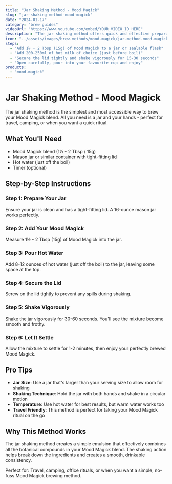 ```yaml
---
title: "Jar Shaking Method - Mood Magick"
slug: "jar-shaking-method-mood-magick"
date: "2024-01-17"
category: "brew guides"
videoUrl: "https://www.youtube.com/embed/YOUR_VIDEO_ID_HERE"
description: "The jar shaking method offers quick and effective preparation for those seeking a simple yet potent Mood Magick experience. This technique is perfect for on-the-go brewing and creates a well-mixed, consistent beverage."
icon: "../assets/images/brew-methods/mood-magick/jar-method-mood-magick.png"
steps:
  - "Add 1½ - 2 Tbsp (15g) of Mood Magick to a jar or sealable flask"
  - "Add 200-250ml of hot milk of choice (just before boil)"
  - "Secure the lid tightly and shake vigorously for 15-30 seconds"
  - "Open carefully, pour into your favourite cup and enjoy"
products:
  - "mood-magick"
---
```


# Jar Shaking Method - Mood Magick

The jar shaking method is the simplest and most accessible way to brew your Mood Magick blend. All you need is a jar and your hands - perfect for travel, camping, or when you want a quick ritual.

## What You'll Need

- Mood Magick blend (1½ - 2 Tbsp / 15g)
- Mason jar or similar container with tight-fitting lid
- Hot water (just off the boil)
- Timer (optional)

## Step-by-Step Instructions

### Step 1: Prepare Your Jar
Ensure your jar is clean and has a tight-fitting lid. A 16-ounce mason jar works perfectly.

### Step 2: Add Your Mood Magick
Measure 1½ - 2 Tbsp (15g) of Mood Magick into the jar.

### Step 3: Pour Hot Water
Add 8-12 ounces of hot water (just off the boil) to the jar, leaving some space at the top.

### Step 4: Secure the Lid
Screw on the lid tightly to prevent any spills during shaking.

### Step 5: Shake Vigorously
Shake the jar vigorously for 30-60 seconds. You'll see the mixture become smooth and frothy.

### Step 6: Let It Settle
Allow the mixture to settle for 1-2 minutes, then enjoy your perfectly brewed Mood Magick.

## Pro Tips

- **Jar Size**: Use a jar that's larger than your serving size to allow room for shaking
- **Shaking Technique**: Hold the jar with both hands and shake in a circular motion
- **Temperature**: Use hot water for best results, but warm water works too
- **Travel Friendly**: This method is perfect for taking your Mood Magick ritual on the go

## Why This Method Works

The jar shaking method creates a simple emulsion that effectively combines all the botanical compounds in your Mood Magick blend. The shaking action helps break down the ingredients and creates a smooth, drinkable consistency.

Perfect for: Travel, camping, office rituals, or when you want a simple, no-fuss Mood Magick brewing method.

